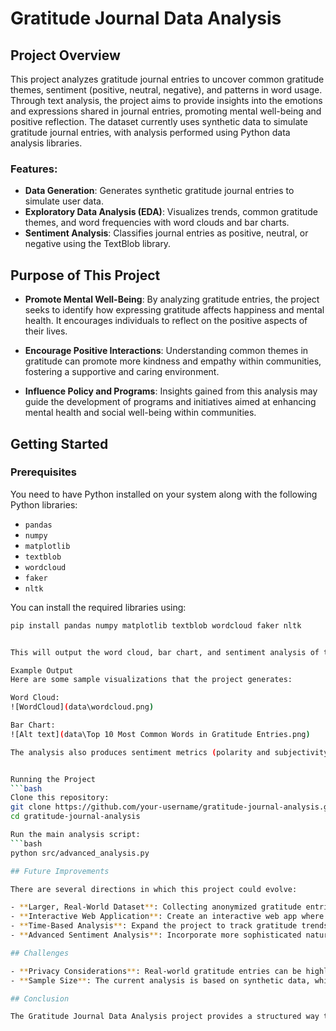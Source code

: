 # Gratitude Journal Data Analysis

## Project Overview
This project analyzes gratitude journal entries to uncover common gratitude themes, sentiment (positive, neutral, negative), and patterns in word usage. Through text analysis, the project aims to provide insights into the emotions and expressions shared in journal entries, promoting mental well-being and positive reflection. The dataset currently uses synthetic data to simulate gratitude journal entries, with analysis performed using Python data analysis libraries.

### Features:
- **Data Generation**: Generates synthetic gratitude journal entries to simulate user data.
- **Exploratory Data Analysis (EDA)**: Visualizes trends, common gratitude themes, and word frequencies with word clouds and bar charts.
- **Sentiment Analysis**: Classifies journal entries as positive, neutral, or negative using the TextBlob library.

## Purpose of This Project
- **Promote Mental Well-Being**: By analyzing gratitude entries, the project seeks to identify how expressing gratitude affects happiness and mental health. It encourages individuals to reflect on the positive aspects of their lives.

- **Encourage Positive Interactions**: Understanding common themes in gratitude can promote more kindness and empathy within communities, fostering a supportive and caring environment.

- **Influence Policy and Programs**: Insights gained from this analysis may guide the development of programs and initiatives aimed at enhancing mental health and social well-being within communities.

## Getting Started

### Prerequisites
You need to have Python installed on your system along with the following Python libraries:
- `pandas`
- `numpy`
- `matplotlib`
- `textblob`
- `wordcloud`
- `faker`
- `nltk`

You can install the required libraries using:
```bash
pip install pandas numpy matplotlib textblob wordcloud faker nltk


This will output the word cloud, bar chart, and sentiment analysis of the gratitude journal entries.

Example Output
Here are some sample visualizations that the project generates:

Word Cloud:
![WordCloud](data\wordcloud.png)

Bar Chart:
![Alt text](data\Top 10 Most Common Words in Gratitude Entries.png)

The analysis also produces sentiment metrics (polarity and subjectivity) for each journal entry, which can be printed or saved to a CSV file for further exploration.


Running the Project
```bash
Clone this repository:
git clone https://github.com/your-username/gratitude-journal-analysis.git
cd gratitude-journal-analysis

Run the main analysis script:
```bash
python src/advanced_analysis.py

## Future Improvements

There are several directions in which this project could evolve:

- **Larger, Real-World Dataset**: Collecting anonymized gratitude entries from willing participants can enhance the depth of analysis and provide real-world insights.
- **Interactive Web Application**: Create an interactive web app where users can input their own gratitude entries and receive real-time analysis and feedback.
- **Time-Based Analysis**: Expand the project to track gratitude trends over time, allowing users to see how their expressions of gratitude evolve.
- **Advanced Sentiment Analysis**: Incorporate more sophisticated natural language processing (NLP) techniques to improve sentiment detection.

## Challenges

- **Privacy Considerations**: Real-world gratitude entries can be highly personal. If this project expands to include real data, careful attention will need to be given to anonymization and user privacy.
- **Sample Size**: The current analysis is based on synthetic data, which limits its real-world applicability. A larger, more diverse dataset would yield better insights.

## Conclusion

The Gratitude Journal Data Analysis project provides a structured way to explore gratitude expressions through data analysis. By analyzing gratitude themes and sentiments, it serves as a tool for personal reflection and community growth, promoting mental well-being and encouraging positive interactions.


